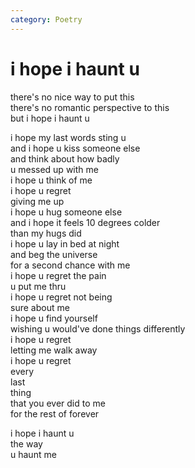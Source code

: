```yaml
---
category: Poetry
---
```


# i hope i haunt u

there's no nice way to put this\
there's no romantic perspective to this\
but i hope i haunt u

i hope my last words sting u\
and i hope u kiss someone else\
and think about how badly\
u messed up with me\
i hope u think of me\
i hope u regret\
giving me up\
i hope u hug someone else\
and i hope it feels 10 degrees colder\
than my hugs did\
i hope u lay in bed at night\
and beg the universe\
for a second chance with me\
i hope u regret the pain\
u put me thru\
i hope u regret not being\
sure about me\
i hope u find yourself\
wishing u would've done things differently\
i hope u regret\
letting me walk away\
i hope u regret\
every\
last\
thing\
that you ever did to me\
for the rest of forever

i hope i haunt u\
the way\
u haunt me
